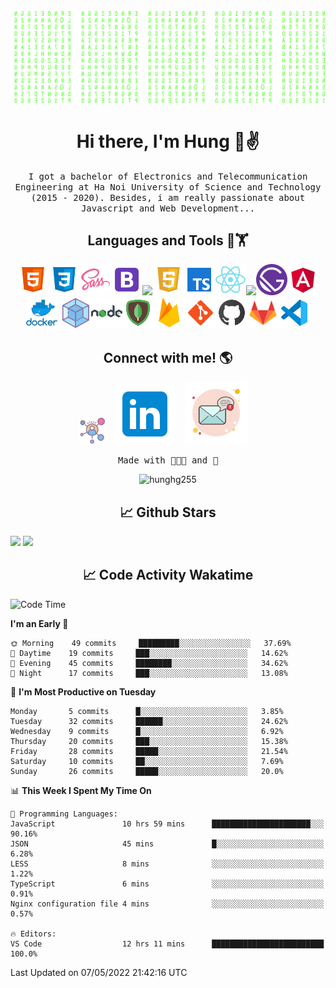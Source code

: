 [![Matrix SVG](https://github.com/hunghg255/hunghg255/blob/master/img/matrix.svg)](https://hunghg255.github.io)
<!-- [![unicorncode_bzb8ey](https://res.cloudinary.com/hunghg255/image/upload/v1647578947/unicorncode_bzb8ey.svg)](https://hunghg255.github.io) -->
<!-- # 👀 Hi stranger! 👋🏻 -->

<h1 align='center'>Hi there, I'm Hung 👋✌</h1>
<p align="center">
<samp>
I got a bachelor of Electronics and Telecommunication Engineering at Ha Noi University of Science and Technology (2015 - 2020). Besides, i am really passionate about Javascript and Web Development...
</samp>
</p>

<h2 align='center'>Languages and Tools 🔧🏋</h2>

<p align='center'>
<img src="https://github.com/hunghg255/hunghg255/blob/master/img/icons8-html-5.svg" width="50px"><img src="https://github.com/hunghg255/hunghg255/blob/master/img/icons8-css3.svg" width="50px"><img src="https://github.com/hunghg255/hunghg255/blob/master/img/icons8-sass.svg" width="50px"><img src="https://github.com/hunghg255/hunghg255/blob/master/img/icons8-bootstrap.svg" width="50px"><img width="46" src="https://camo.githubusercontent.com/363242675617648bfbedd1610f89ac28df0f9e1bac8749d83109fafdf8524fff/68747470733a2f2f67772e616c697061796f626a656374732e636f6d2f7a6f732f726d73706f7274616c2f4b4470677667754d704766716148506a6963524b2e737667" data-canonical-src="https://gw.alipayobjects.com/zos/rmsportal/KDpgvguMpGfqaHPjicRK.svg" style="max-width:100%;"><img src="https://github.com/hunghg255/hunghg255/blob/master/img/icons8-javascript-logo.svg" width="50px"><img src="https://github.com/hunghg255/hunghg255/blob/master/img/icons8-typescript.svg" width="50px"><img src="https://github.com/hunghg255/hunghg255/blob/master/img/icons8-react.svg" width="50px"><img src="https://camo.githubusercontent.com/92ec9eb7eeab7db4f5919e3205918918c42e6772562afb4112a2909c1aaaa875/68747470733a2f2f6173736574732e76657263656c2e636f6d2f696d6167652f75706c6f61642f76313630373535343338352f7265706f7369746f726965732f6e6578742d6a732f6e6578742d6c6f676f2e706e67" width="50px"><img src="https://github.com/hunghg255/hunghg255/blob/master/img/gatsbyjs-icon.svg" width="50px"><img src="https://raw.githubusercontent.com/github/explore/80688e429a7d4ef2fca1e82350fe8e3517d3494d/topics/angular/angular.png" width="50px">
 

<br/>
 <img src="https://raw.githubusercontent.com/github/explore/80688e429a7d4ef2fca1e82350fe8e3517d3494d/topics/docker/docker.png" width="50px">
<img src="https://github.com/hunghg255/hunghg255/blob/master/img/icons8-webpack.svg" width="50px"><img src="https://github.com/hunghg255/hunghg255/blob/master/img/icons8-nodejs.svg" width="50px"><img src="https://github.com/hunghg255/hunghg255/blob/master/img/icons8-mongodb.svg" width="50px"><img src="https://github.com/hunghg255/hunghg255/blob/master/img/icons8-firebase.svg" width="50px"><img src="https://github.com/hunghg255/hunghg255/blob/master/img/icons8-git.svg" width="50px"><img src="https://github.com/hunghg255/hunghg255/blob/master/img/icons8-github.svg" width="50px"><img src="https://github.com/hunghg255/hunghg255/blob/master/img/icons8-gitlab.svg" width="50px"><img src="https://github.com/hunghg255/hunghg255/blob/master/img/vsc.svg" width="50px">
</p>

<h2 align='center'> Connect with me! 🌎 </h2>

<p align='center'>
<a href="https://hunghg255.github.io/hoang-gia-hung/"><img src="https://github.com/hunghg255/hunghg255/blob/master/img/social-img.png" width="42"/></a>&nbsp;&nbsp;&nbsp;&nbsp;<a href="https://www.linkedin.com/in/hoanggiahung/"><img src="https://github.com/hunghg255/hunghg255/blob/master/img/icons8-linkedin1.svg" /></a>&nbsp;&nbsp;&nbsp;&nbsp;<a href="mailto:giahung197bg@gmail.com?subject=Hi%20Hung"><img src="https://github.com/hunghg255/hunghg255/blob/master/img/icons8-important-mail.svg" /></a>&nbsp;&nbsp;&nbsp;&nbsp;
</p>

<p align='center'><samp>Made with 🧑🏻‍💻 and 🙌</samp></p>
<p align="center"> <img src="https://komarev.com/ghpvc/?username=hunghg255&color=c80000&style=flat" alt="hunghg255" /> </p>

<h2 align='center'> 📈 Github Stars </h2>

 <div>
  <img height="180em" src="https://github-readme-stats.vercel.app/api?username=hunghg255&show_icons=true&theme=ayu-mirage&border_radius=15"/>
  <img height="180em" src="https://github-readme-stats.vercel.app/api/top-langs/?username=hunghg255&theme=ayu-mirage&border_radius=15&layout=compact&langs_count=6"/>
</div> 

<h2 align='center'> 📈 Code Activity Wakatime </h2>

<!--START_SECTION:waka-->
![Code Time](http://img.shields.io/badge/Code%20Time-906%20hrs%2056%20mins-blue)

**I'm an Early 🐤** 

```text
🌞 Morning    49 commits     █████████░░░░░░░░░░░░░░░░   37.69% 
🌆 Daytime    19 commits     ███░░░░░░░░░░░░░░░░░░░░░░   14.62% 
🌃 Evening    45 commits     ████████░░░░░░░░░░░░░░░░░   34.62% 
🌙 Night      17 commits     ███░░░░░░░░░░░░░░░░░░░░░░   13.08%

```
📅 **I'm Most Productive on Tuesday** 

```text
Monday       5 commits      █░░░░░░░░░░░░░░░░░░░░░░░░   3.85% 
Tuesday      32 commits     ██████░░░░░░░░░░░░░░░░░░░   24.62% 
Wednesday    9 commits      █░░░░░░░░░░░░░░░░░░░░░░░░   6.92% 
Thursday     20 commits     ███░░░░░░░░░░░░░░░░░░░░░░   15.38% 
Friday       28 commits     █████░░░░░░░░░░░░░░░░░░░░   21.54% 
Saturday     10 commits     ██░░░░░░░░░░░░░░░░░░░░░░░   7.69% 
Sunday       26 commits     █████░░░░░░░░░░░░░░░░░░░░   20.0%

```


📊 **This Week I Spent My Time On** 

```text
💬 Programming Languages: 
JavaScript               10 hrs 59 mins      ██████████████████████░░░   90.16% 
JSON                     45 mins             █░░░░░░░░░░░░░░░░░░░░░░░░   6.28% 
LESS                     8 mins              ░░░░░░░░░░░░░░░░░░░░░░░░░   1.22% 
TypeScript               6 mins              ░░░░░░░░░░░░░░░░░░░░░░░░░   0.91% 
Nginx configuration file 4 mins              ░░░░░░░░░░░░░░░░░░░░░░░░░   0.57%

🔥 Editors: 
VS Code                  12 hrs 11 mins      █████████████████████████   100.0%

```


 Last Updated on 07/05/2022 21:42:16 UTC
<!--END_SECTION:waka-->

